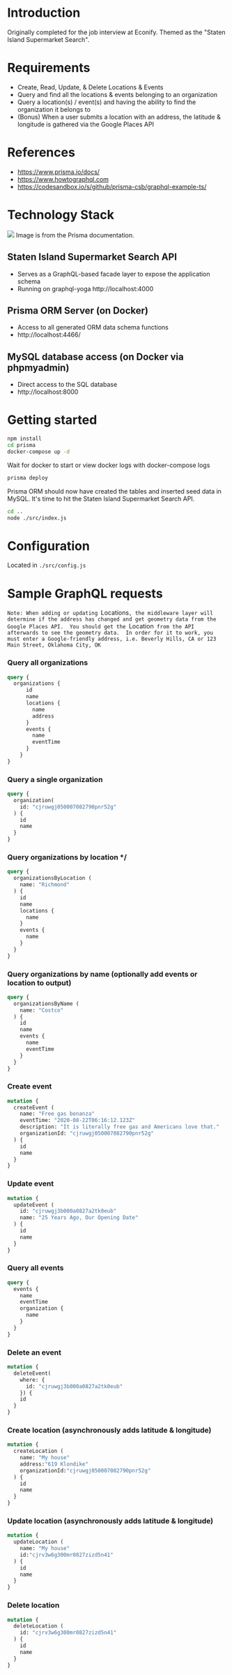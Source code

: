 # Introduction
Originally completed for the job interview at Econify.  Themed as the "Staten Island Supermarket Search".

# Requirements
- Create, Read, Update, & Delete Locations & Events
- Query and find all the locations & events belonging to an organization
- Query a location(s) / event(s) and having the ability to find the organization it belongs to
- (Bonus) When a user submits a location with an address, the latitude & longitude is gathered via the Google Places API

# References
- https://www.prisma.io/docs/
- https://www.howtographql.com
- https://codesandbox.io/s/github/prisma-csb/graphql-example-ts/

# Technology Stack
<img src="https://i.imgur.com/URyxmnZ.png">
Image is from the Prisma documentation.

## Staten Island Supermarket Search API
- Serves as a GraphQL-based facade layer to expose the application schema
- Running on graphql-yoga
http://localhost:4000

## Prisma ORM Server (on Docker)
- Access to all generated ORM data schema functions
- http://localhost:4466/

## MySQL database access (on Docker via phpmyadmin)
- Direct access to the SQL database
- http://localhost:8000

# Getting started
```sh
npm install
cd prisma
docker-compose up -d
```
Wait for docker to start or view docker logs with docker-compose logs
```sh
prisma deploy
```
Prisma ORM should now have created the tables and inserted seed data in MySQL.  It's time to hit the Staten Island Supermarket Search API.
```sh
cd ..
node ./src/index.js
```

# Configuration
Located in `./src/config.js`

# Sample GraphQL requests
`Note: When adding or updating `Locations`, the middleware layer will determine if the address has changed and get geometry data from the Google Places API.  You should get the `Location` from the API afterwards to see the geometry data.  In order for it to work, you must enter a Google-friendly address, i.e. Beverly Hills, CA or 123 Main Street, Oklahoma City, OK`

### Query all organizations 
```graphql
query {
  organizations {
      id
      name
      locations {
        name
        address
      }
      events {
        name
        eventTime
      }
    }
}
```

### Query a single organization
```graphql
query {
  organization(
    id: "cjruwgj050007082790pnr52g"
  ) {
    id 
    name
  }
}
```

### Query organizations by location */
```graphql
query {
  organizationsByLocation (
    name: "Richmond"
  ) {
    id
    name
    locations {
      name
    }
    events {
      name
    }
  }
}
```

### Query organizations by name (optionally add events or location to output) 
```graphql
query {
  organizationsByName (
    name: "Costco"
  ) {
    id
    name
    events {
      name
      eventTime
    }
  }
}
```

### Create event
```graphql
mutation {
  createEvent (
    name: "Free gas bonanza"
    eventTime: "2020-08-22T06:16:12.123Z"
    description: "It is literally free gas and Americans love that."
    organizationId: "cjruwgj050007082790pnr52g"
  ) {
    id
    name
  }
}
```
### Update event
```graphql
mutation {
  updateEvent (
    id: "cjruwgj3b000a0827a2tk0eub"
    name: "25 Years Ago, Our Opening Date"   
  ) {
    id
    name
  }
}
```

### Query all events
```graphql
query {
  events {
    name
    eventTime
    organization {
      name
    }
  }
}
```

### Delete an event
```graphql
mutation {
  deleteEvent(
    where: {
      id: "cjruwgj3b000a0827a2tk0eub"
    }) { 
    id
  }
}
```

### Create location (asynchronously adds latitude & longitude)
```graphql
mutation {
  createLocation (
    name: "My house"
    address:"619 Klondike"
    organizationId:"cjruwgj050007082790pnr52g"
  ) {
    id
    name
  }
}
```

### Update location (asynchronously adds latitude & longitude)
```graphql
mutation {
  updateLocation (
    name: "My house"
    id:"cjrv3w6g300mr0827zizd5n41"
  ) {
    id
    name
  }
}
```

### Delete location
```graphql
mutation {
  deleteLocation (
    id: "cjrv3w6g300mr0827zizd5n41"
  ) {
    id
    name
  }
}
```
